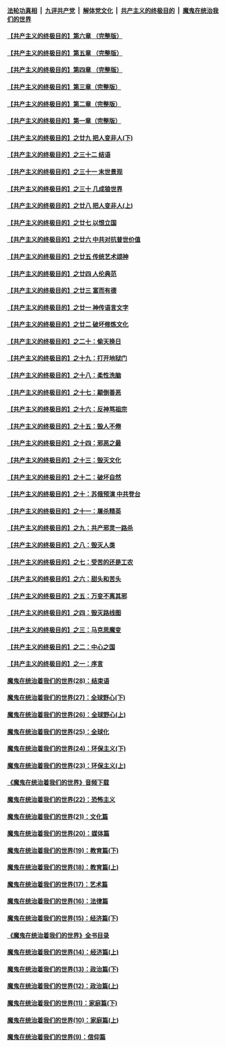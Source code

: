 ####  [法轮功真相](../../../../basic/blob/master/README.md?t=01301913) &nbsp;|&nbsp; [九评共产党](../../../../9ping.md/blob/master/README.md?t=01301913) &nbsp;|&nbsp; [解体党文化](../../../../jtdwh.md/blob/master/README.md?t=01301913)  &nbsp;|&nbsp; [共产主义的终极目的](../../../../gczydzjmd.md/blob/master/README.md?t=01301913) &nbsp;|&nbsp; [魔鬼在统治我们的世界](../../../../mgztzwmdsj.md/blob/master/README.md?t=01301913) 

#### [【共产主义的终极目的】第六章 （完整版）](../pages/nsc422/n11428913.md?t=01301913) 

#### [【共产主义的终极目的】第五章 （完整版）](../pages/nsc422/n11428912.md?t=01301913) 

#### [【共产主义的终极目的】第四章 （完整版）](../pages/nsc422/n11428907.md?t=01301913) 

#### [【共产主义的终极目的】第三章（完整版）](../pages/nsc422/n11428848.md?t=01301913) 

#### [【共产主义的终极目的】第二章（完整版）](../pages/nsc422/n11428831.md?t=01301913) 

#### [【共产主义的终极目的】第一章（完整版）](../pages/nsc422/n11417651.md?t=01301913) 

#### [【共产主义的终极目的】之廿九 把人变非人(下)](../pages/nsc422/n11344140.md?t=01301913) 

#### [【共产主义的终极目的】之三十二 结语](../pages/nsc422/n11360535.md?t=01301913) 

#### [【共产主义的终极目的】之三十一 末世景观](../pages/nsc422/n11351129.md?t=01301913) 

#### [【共产主义的终极目的】之三十 几成狼世界](../pages/nsc422/n11348280.md?t=01301913) 

#### [【共产主义的终极目的】之廿八 把人变非人(上)](../pages/nsc422/n11340492.md?t=01301913) 

#### [【共产主义的终极目的】之廿七 以恨立国](../pages/nsc422/n11336944.md?t=01301913) 

#### [【共产主义的终极目的】之廿六 中共对抗普世价值](../pages/nsc422/n11324785.md?t=01301913) 

#### [【共产主义的终极目的】之廿五 传统艺术颂神](../pages/nsc422/n11296396.md?t=01301913) 

#### [【共产主义的终极目的】之廿四 人伦典范](../pages/nsc422/n11296397.md?t=01301913) 

#### [【共产主义的终极目的】之廿三 富而有德](../pages/nsc422/n11283598.md?t=01301913) 

#### [【共产主义的终极目的】之廿一 神传语言文字](../pages/nsc422/n11263265.md?t=01301913) 

#### [【共产主义的终极目的】之廿二 破坏修炼文化](../pages/nsc422/n11245728.md?t=01301913) 

#### [【共产主义的终极目的】之二十：偷天换日](../pages/nsc422/n11238846.md?t=01301913) 

#### [【共产主义的终极目的】之十九：打开地狱门](../pages/nsc422/n11206376.md?t=01301913) 

#### [【共产主义的终极目的】之十八：柔性洗脑](../pages/nsc422/n11199994.md?t=01301913) 

#### [【共产主义的终极目的】之十七：颠倒善恶](../pages/nsc422/n11179782.md?t=01301913) 

#### [【共产主义的终极目的】之十六：反神骂祖宗](../pages/nsc422/n11166798.md?t=01301913) 

#### [【共产主义的终极目的】之十五：毁人不倦](../pages/nsc422/n11166792.md?t=01301913) 

#### [【共产主义的终极目的】之十四：邪恶之最](../pages/nsc422/n11150249.md?t=01301913) 

#### [【共产主义的终极目的】之十三：毁灭文化](../pages/nsc422/n11135227.md?t=01301913) 

#### [【共产主义的终极目的】之十二：破坏自然](../pages/nsc422/n11135214.md?t=01301913) 

#### [【共产主义的终极目的】之十：苏俄预演 中共登台](../pages/nsc422/n11118424.md?t=01301913) 

#### [【共产主义的终极目的】之十一：屠杀精英](../pages/nsc422/n11118442.md?t=01301913) 

#### [【共产主义的终极目的】之九：共产邪灵一路杀](../pages/nsc422/n11114139.md?t=01301913) 

#### [【共产主义的终极目的】之八：毁灭人类](../pages/nsc422/n11108503.md?t=01301913) 

#### [【共产主义的终极目的】之七：受苦的还是工农](../pages/nsc422/n11101809.md?t=01301913) 

#### [【共产主义的终极目的】之六：甜头和苦头](../pages/nsc422/n11096971.md?t=01301913) 

#### [【共产主义的终极目的】之五：万变不离其邪](../pages/nsc422/n11091285.md?t=01301913) 

#### [【共产主义的终极目的】之四：毁灭路线图](../pages/nsc422/n11086284.md?t=01301913) 

#### [【共产主义的终极目的】之三：马克思魔变](../pages/nsc422/n11061941.md?t=01301913) 

#### [【共产主义的终极目的】之二：中心之国](../pages/nsc422/n11047728.md?t=01301913) 

#### [【共产主义的终极目的】之一：序言](../pages/nsc422/n11086077.md?t=01301913) 

#### [魔鬼在统治着我们的世界(28)：结束语](../pages/nsc422/n10936246.md?t=01301913) 

#### [魔鬼在统治着我们的世界(27)：全球野心(下)](../pages/nsc422/n10928319.md?t=01301913) 

#### [魔鬼在统治着我们的世界(26)：全球野心(上)](../pages/nsc422/n10900318.md?t=01301913) 

#### [魔鬼在统治着我们的世界(25)：全球化](../pages/nsc422/n10788205.md?t=01301913) 

#### [魔鬼在统治着我们的世界(24)：环保主义(下)](../pages/nsc422/n10695307.md?t=01301913) 

#### [魔鬼在统治着我们的世界(23)：环保主义(上)](../pages/nsc422/n10688613.md?t=01301913) 

#### [《魔鬼在统治着我们的世界》音频下载](../pages/nsc422/n10635553.md?t=01301913) 

#### [魔鬼在统治着我们的世界(22)：恐怖主义](../pages/nsc422/n10614727.md?t=01301913) 

#### [魔鬼在统治着我们的世界(21)：文化篇](../pages/nsc422/n10597706.md?t=01301913) 

#### [魔鬼在统治着我们的世界(20)：媒体篇](../pages/nsc422/n10586579.md?t=01301913) 

#### [魔鬼在统治着我们的世界(19)：教育篇(下)](../pages/nsc422/n10564808.md?t=01301913) 

#### [魔鬼在统治着我们的世界(18)：教育篇(上)](../pages/nsc422/n10526970.md?t=01301913) 

#### [魔鬼在统治着我们的世界(17)：艺术篇](../pages/nsc422/n10499093.md?t=01301913) 

#### [魔鬼在统治着我们的世界(16)：法律篇](../pages/nsc422/n10485969.md?t=01301913) 

#### [魔鬼在统治着我们的世界(15)：经济篇(下)](../pages/nsc422/n10469975.md?t=01301913) 

#### [《魔鬼在统治着我们的世界》全书目录](../pages/nsc422/n10464261.md?t=01301913) 

#### [魔鬼在统治着我们的世界(14)：经济篇(上)](../pages/nsc422/n10457370.md?t=01301913) 

#### [魔鬼在统治着我们的世界(13)：政治篇(下)](../pages/nsc422/n10448270.md?t=01301913) 

#### [魔鬼在统治着我们的世界(12)：政治篇(上)](../pages/nsc422/n10444576.md?t=01301913) 

#### [魔鬼在统治着我们的世界(11)：家庭篇(下)](../pages/nsc422/n10440961.md?t=01301913) 

#### [魔鬼在统治着我们的世界(10)：家庭篇(上)](../pages/nsc422/n10435448.md?t=01301913) 

#### [魔鬼在统治着我们的世界(9)：信仰篇](../pages/nsc422/n10432159.md?t=01301913) 

